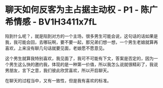 # 聊天如何反客为主占据主动权 - P1 - 陈广希情感 - BV1H3411x7fL

陷到什么呢？，就是陷到对方的一个主场，很多男生可能会说，这句话的话如果是我，我可能会回，去哪玩啊，要不要一起，那兄弟们想一想，一个男生老娘就算再喜欢，上来没有聊几句话就要见面，老娘愿不愿意见。

这个男生就算我特别喜欢，我见面了，我可不可能有下文，答案是否定的，因为一个男生这么快的邀约我，体现的是一种第一价值，所以我怎么说就很精彩了，我说男朋友，言下之意，我们彼此欣赏喜欢，所以开启聊天。

在聊天的过程当中，又有一致性，但是我有喜欢的标准。